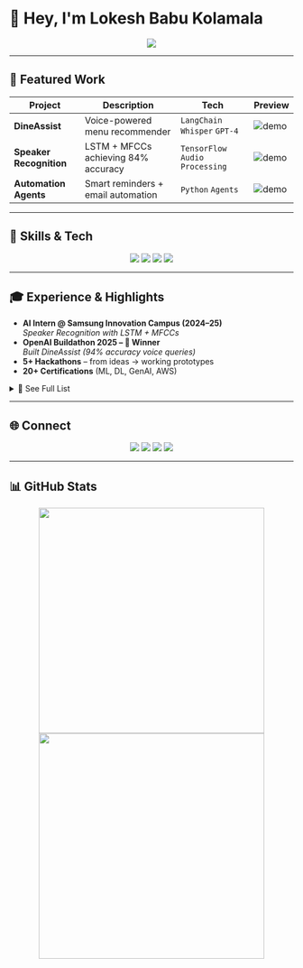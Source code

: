 # 👋 Hey, I'm Lokesh Babu Kolamala

<p align="center">
  <img src="https://readme-typing-svg.demolab.com?font=Fira+Code&size=26&pause=1000&color=6C63FF&center=true&vCenter=true&width=600&lines=AI+%26+DS+Student+%40+IIITDM+Kurnool;Building+Practical+AI+Agents;Hackathons+%7C+Automation+%7C+Cloud" />
</p>

---

## 🚀 Featured Work

| Project | Description | Tech | Preview |
|---------|-------------|------|---------|
| **DineAssist** | Voice-powered menu recommender | `LangChain` `Whisper` `GPT-4` | ![demo](demo/dineassist.gif) |
| **Speaker Recognition** | LSTM + MFCCs achieving 84% accuracy | `TensorFlow` `Audio Processing` | ![demo](demo/speaker.gif) |
| **Automation Agents** | Smart reminders + email automation | `Python` `Agents` | ![demo](demo/automation.gif) |

---

## 🧩 Skills & Tech  

<p align="center">
  <img src="https://img.shields.io/badge/AI%20%26%20ML-00C9A7?style=for-the-badge&logo=tensorflow&logoColor=white"/>
  <img src="https://img.shields.io/badge/Deep%20Learning-6C63FF?style=for-the-badge&logo=pytorch&logoColor=white"/>
  <img src="https://img.shields.io/badge/Agents%20%26%20LangChain-00C9A7?style=for-the-badge"/>
  <img src="https://img.shields.io/badge/AWS%20%7C%20Cloud-FF9900?style=for-the-badge&logo=amazonaws&logoColor=white"/>
</p>

---

## 🎓 Experience & Highlights

- **AI Intern @ Samsung Innovation Campus (2024–25)**  
  *Speaker Recognition with LSTM + MFCCs*  
- **OpenAI Buildathon 2025 – 🥇 Winner**  
  *Built DineAssist (94% accuracy voice queries)*  
- **5+ Hackathons** – from ideas → working prototypes  
- **20+ Certifications** (ML, DL, GenAI, AWS)  
<details>
  <summary>📜 See Full List</summary>
  AWS SageMaker • DeepLearning.AI GenAI • TensorFlow • NLP • Cloud Lambda • ...
</details>

---

## 🌐 Connect  

<p align="center">
  <a href="https://linkedin.com/in/lokeshbabu-kolamala"><img src="https://img.shields.io/badge/LinkedIn-0077B5?style=flat&logo=linkedin&logoColor=white"/></a>
  <a href="mailto:lokeshbabukolamala@gmail.com"><img src="https://img.shields.io/badge/Gmail-D14836?style=flat&logo=gmail&logoColor=white"/></a>
  <a href="https://github.com/Lokesh-916"><img src="https://img.shields.io/badge/GitHub-181717?style=flat&logo=github&logoColor=white"/></a>
  <a href="https://lokie-ai-portfolio.vercel.app"><img src="https://img.shields.io/badge/Portfolio-00C9A7?style=flat&logo=vercel&logoColor=white"/></a>
</p>

---

## 📊 GitHub Stats

<p align="center">
  <img src="https://github-readme-stats.vercel.app/api?username=Lokesh-916&show_icons=true&theme=tokyonight" width="400"/>
  <img src="https://github-readme-streak-stats.herokuapp.com/?user=Lokesh-916&theme=tokyonight" width="400"/>
</p>
